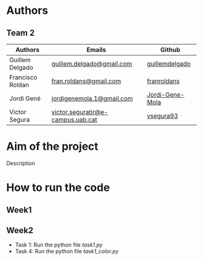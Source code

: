 # Authors
## Team 2

| Authors  | Emails | Github |
| ------------- | ------------- | ------------- |
| Guillem Delgado  | guillem.delgado@gmail.com  | [guillemdelgado](https://github.com/guillemdelgado) |
| Francisco Roldan | fran.roldans@gmail.com | [franroldans](https://github.com/franroldans) |
| Jordi Gené | jordigenemola.1@gmail.com  | [Jordi-Gene-Mola](https://github.com/Jordi-Gene-Mola) |
| Victor Segura | victor.seguratir@e-campus.uab.cat | [vsegura93](https://github.com/vsegura93) |

# Aim of the project
Description

# How to run the code
## Week1

## Week2
- Task 1: Run the python file *task1.py*
- Task 4: Run the python file *task1_color.py*
